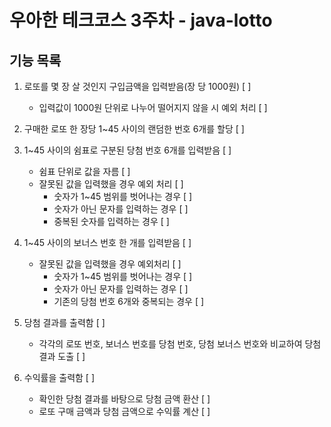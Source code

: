 # 우아한 테크코스 3주차 - java-lotto

## 기능 목록
    
1. 로또를 몇 장 살 것인지 구입금액을 입력받음(장 당 1000원) [ ]
   - 입력값이 1000원 단위로 나누어 떨어지지 않을 시 예외 처리 [ ]
   
2. 구매한 로또 한 장당 1~45 사이의 랜덤한 번호 6개를 할당 [ ]

3. 1~45 사이의 쉼표로 구분된 당첨 번호 6개를 입력받음 [ ]
    - 쉼표 단위로 값을 자름 [ ]
    - 잘못된 값을 입력했을 경우 예외 처리 [ ]
        * 숫자가 1~45 범위를 벗어나는 경우 [ ]
        * 숫자가 아닌 문자를 입력하는 경우 [ ]
        * 중복된 숫자를 입력하는 경우 [ ]
      
4. 1~45 사이의 보너스 번호 한 개를 입력받음 [ ]
    - 잘못된 값을 입력했을 경우 예외처리 [ ]
        * 숫자가 1~45 범위를 벗어나는 경우 [ ]
        * 숫자가 아닌 문자를 입력하는 경우 [ ]
        * 기존의 당첨 번호 6개와 중복되는 경우 [ ]
      
5. 당첨 결과를 출력함 [ ]
    - 각각의 로또 번호, 보너스 번호를 당첨 번호, 당첨 보너스 번호와 비교하여 당첨결과 도출 [ ]
   
6. 수익률을 출력함 [ ]
    - 확인한 당첨 결과를 바탕으로 당첨 금액 환산 [ ]
    - 로또 구매 금액과 당첨 금액으로 수익률 계산 [ ]
